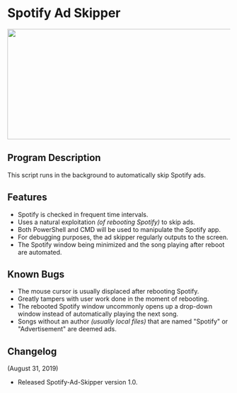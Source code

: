 # Spotify Ad Skipper
<p align="center">
  <img width="605" height="249" src="https://i.imgur.com/N4zKWXL.jpg">
</p>



## Program Description

This script runs in the background to automatically skip Spotify ads.

## Features

- Spotify is checked in frequent time intervals.
- Uses a natural exploitation _(of rebooting Spotify)_ to skip ads.
- Both PowerShell and CMD will be used to manipulate the Spotify app.
- For debugging purposes, the ad skipper regularly outputs to the screen.
- The Spotify window being minimized and the song playing after reboot are automated.

## Known Bugs

- The mouse cursor is usually displaced after rebooting Spotify.
- Greatly tampers with user work done in the moment of rebooting.
- The rebooted Spotify window uncommonly opens up a drop-down window instead of automatically playing the next song.
- Songs without an author _(usually local files)_ that are named "Spotify" or "Advertisement" are deemed ads.

## Changelog

(August 31, 2019)
- Released Spotify-Ad-Skipper version 1.0.
